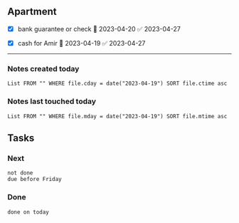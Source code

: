 
## Apartment

- [x] bank guarantee or check 📅 2023-04-20 ✅ 2023-04-27
- [x] cash for Amir 📅 2023-04-19 ✅ 2023-04-27








---
### Notes created today
```dataview
List FROM "" WHERE file.cday = date("2023-04-19") SORT file.ctime asc
```

### Notes last touched today
```dataview
List FROM "" WHERE file.mday = date("2023-04-19") SORT file.mtime asc
```



## Tasks

### Next

```tasks
not done 
due before Friday
```

### Done

```tasks
done on today
```
